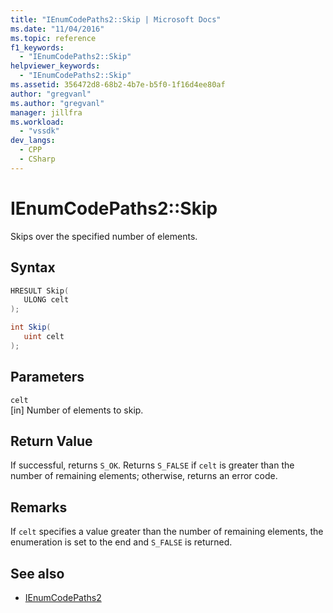 ```yaml
---
title: "IEnumCodePaths2::Skip | Microsoft Docs"
ms.date: "11/04/2016"
ms.topic: reference
f1_keywords:
  - "IEnumCodePaths2::Skip"
helpviewer_keywords:
  - "IEnumCodePaths2::Skip"
ms.assetid: 356472d8-68b2-4b7e-b5f0-1f16d4ee80af
author: "gregvanl"
ms.author: "gregvanl"
manager: jillfra
ms.workload:
  - "vssdk"
dev_langs:
  - CPP
  - CSharp
---
```

# IEnumCodePaths2::Skip
Skips over the specified number of elements.

## Syntax

```cpp
HRESULT Skip(
   ULONG celt
);
```

```csharp
int Skip(
   uint celt
);
```

## Parameters
`celt`\
[in] Number of elements to skip.

## Return Value
 If successful, returns `S_OK`. Returns `S_FALSE` if `celt` is greater than the number of remaining elements; otherwise, returns an error code.

## Remarks
 If `celt` specifies a value greater than the number of remaining elements, the enumeration is set to the end and `S_FALSE` is returned.

## See also
- [IEnumCodePaths2](../../../extensibility/debugger/reference/ienumcodepaths2.md)